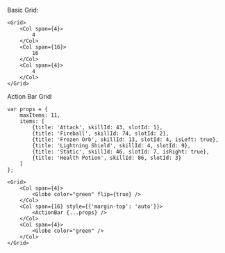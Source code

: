 Basic Grid:

    <Grid>
        <Col span={4}>
            4
        </Col>
        <Col span={16}>
            16
        </Col>
        <Col span={4}>
            4
        </Col>
    </Grid>

Action Bar Grid:

    var props = {
        maxItems: 11,
        items: [
            {title: 'Attack', skillId: 43, slotId: 1},
            {title: 'Fireball', skillId: 74, slotId: 2},
            {title: 'Frozen Orb', skillId: 13, slotId: 4, isLeft: true},
            {title: 'Lightning Shield', skillId: 4, slotId: 9},
            {title: 'Static', skillId: 46, slotId: 7, isRight: true},
            {title: 'Health Potion', skillId: 86, slotId: 3}
        ]
    };

    <Grid>
        <Col span={4}>
            <Globe color="green" flip={true} />
        </Col>
        <Col span={16} style={{'margin-top': 'auto'}}>
            <ActionBar {...props} />
        </Col>
        <Col span={4}>
            <Globe color="green" />
        </Col>
    </Grid>